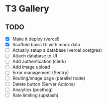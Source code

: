 # T3 Gallery

## TODO

- [x] Make it deploy (vercel)
- [x] Scaffold basic UI with mock data
- [ ] Actually setup a database (vercel postgres)
- [ ] Attach database to UI
- [ ] Add authentication (clerk)
- [ ] Add image upload
- [ ] Error management (Sentry)
- [ ] Routing/image page (parallel route)
- [ ] Delete button (Server Actions)
- [ ] Analytics (posthog)
- [ ] Rate limiting (upstash)
